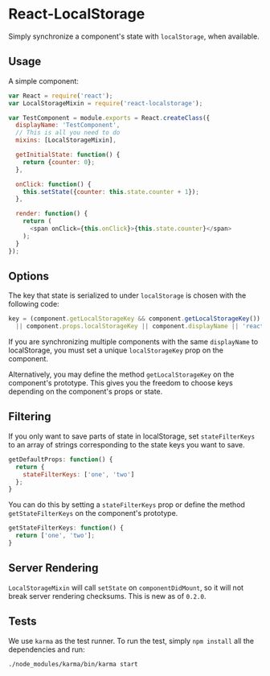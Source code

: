 React-LocalStorage
==================

Simply synchronize a component's state with `localStorage`, when available.

Usage
-----

A simple component:

```javascript
var React = require('react');
var LocalStorageMixin = require('react-localstorage');

var TestComponent = module.exports = React.createClass({
  displayName: 'TestComponent',
  // This is all you need to do
  mixins: [LocalStorageMixin],

  getInitialState: function() {
    return {counter: 0};
  },

  onClick: function() {
    this.setState({counter: this.state.counter + 1});
  },

  render: function() {
    return (
      <span onClick={this.onClick}>{this.state.counter}</span>
    );
  }
});
```

Options
-------

The key that state is serialized to under `localStorage` is chosen with the following code:

```javascript
key = (component.getLocalStorageKey && component.getLocalStorageKey())
  || component.props.localStorageKey || component.displayName || 'react-localstorage';
```

If you are synchronizing multiple components with the same `displayName` to localStorage,
you must set a unique `localStorageKey` prop on the component.

Alternatively, you may define the method `getLocalStorageKey` on the component's prototype.
This gives you the freedom to choose keys depending on the component's props or state.

Filtering
---------
If you only want to save parts of state in localStorage, set `stateFilterKeys` to an array of strings corresponding to the state keys you want to save.

```javascript
getDefaultProps: function() {
  return {
    stateFilterKeys: ['one', 'two']
  };
}
```
You can do this by setting a `stateFilterKeys` prop or define the method `getStateFilterKeys` on the component's prototype.

```javascript
getStateFilterKeys: function() {
  return ['one', 'two'];
}
```


Server Rendering
----------------

`LocalStorageMixin` will call `setState` on `componentDidMount`, so it will not break server rendering
checksums. This is new as of `0.2.0`.


Tests
------

We use `karma` as the test runner. To run the test, simply `npm install` all the dependencies and run:

```bash
./node_modules/karma/bin/karma start
```
